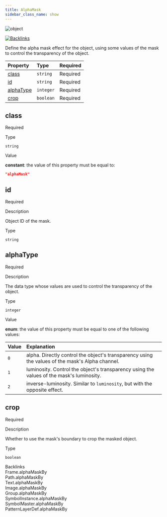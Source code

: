 ```yaml
---
title: AlphaMask
sidebar_class_name: show
---
```


<div className="section-badges">

<div><img alt="object" src="https://img.shields.io/badge/object-object?label=Type" /></div>

<a href="#backlinks"><img alt="Backlinks" src="https://img.shields.io/badge/8-Backlinks?label=Backlinks&color=%230ea5e9" /></a>

</div>

Define the alpha mask effect for the object, using some values of the mask to control the transparency of the object.

<div className="property-preview">

<div className="property-table">

| Property                | Type      | Required                                            |
| :---------------------- | :-------- | :-------------------------------------------------- |
| [class](#class)         | `string`  | <span className="property-required">Required</span> |
| [id](#id)               | `string`  | <span className="property-required">Required</span> |
| [alphaType](#alphatype) | `integer` | <span className="property-required">Required</span> |
| [crop](#crop)           | `boolean` | <span className="property-required">Required</span> |

</div>

</div>

<div className="property">

<div className="property-heading">

## class

<span className="property-required">Required</span>

</div>

<div className="property-item">

Type

`string`

</div>

<div className="property-item">

Value

<div className="value-description">

**constant**: the value of this property must be equal to:

```json
"alphaMask"
```

</div>

</div>

</div>

<div className="property">

<div className="property-heading">

## id

<span className="property-required">Required</span>

</div>

<div className="property-item">

Description

Object ID of the mask.

</div>

<div className="property-item">

Type

`string`

</div>

</div>

<div className="property">

<div className="property-heading">

## alphaType

<span className="property-required">Required</span>

</div>

<div className="property-item">

Description

The data type whose values are used to control the transparency of the object.

</div>

<div className="property-item">

Type

`integer`

</div>

<div className="property-item">

Value

<div className="value-description">

**enum**: the value of this property must be equal to one of the following values:

| Value | Explanation                                                                                                                             |
| :---- | :-------------------------------------------------------------------------------------------------------------------------------------- |
| `0`   | <div className="enum-description">alpha. Directly control the object's transparency using the values of the mask's Alpha channel.</div> |
| `1`   | <div className="enum-description">luminosity. Control the object's transparency using the values of the mask's luminosity.</div>        |
| `2`   | <div className="enum-description">inverse-luminosity. Similar to `luminosity`, but with the opposite effect.</div>                      |

</div>

</div>

</div>

<div className="property">

<div className="property-heading">

## crop

<span className="property-required">Required</span>

</div>

<div className="property-item">

Description

Whether to use the mask's boundary to crop the masked object.

</div>

<div className="property-item">

Type

`boolean`

</div>

</div>

<div id="backlinks" className="section-backlinks">

<div className="backlinks-title">Backlinks</div>

<div className="backlink">
      <Link to='/specs/vectorgraphics/frame#alphamaskby'>Frame.alphaMaskBy</Link>
      </div>

<div className="backlink">
      <Link to='/specs/vectorgraphics/path#alphamaskby'>Path.alphaMaskBy</Link>
      </div>

<div className="backlink">
      <Link to='/specs/vectorgraphics/text#alphamaskby'>Text.alphaMaskBy</Link>
      </div>

<div className="backlink">
      <Link to='/specs/vectorgraphics/image#alphamaskby'>Image.alphaMaskBy</Link>
      </div>

<div className="backlink">
      <Link to='/specs/vectorgraphics/group#alphamaskby'>Group.alphaMaskBy</Link>
      </div>

<div className="backlink">
      <Link to='/specs/vectorgraphics/symbol-instance#alphamaskby'>SymbolInstance.alphaMaskBy</Link>
      </div>

<div className="backlink">
      <Link to='/specs/vectorgraphics/symbol-master#alphamaskby'>SymbolMaster.alphaMaskBy</Link>
      </div>

<div className="backlink">
      <Link to='/specs/vectorgraphics/pattern-layer-def#alphamaskby'>PatternLayerDef.alphaMaskBy</Link>
      </div>

</div>
